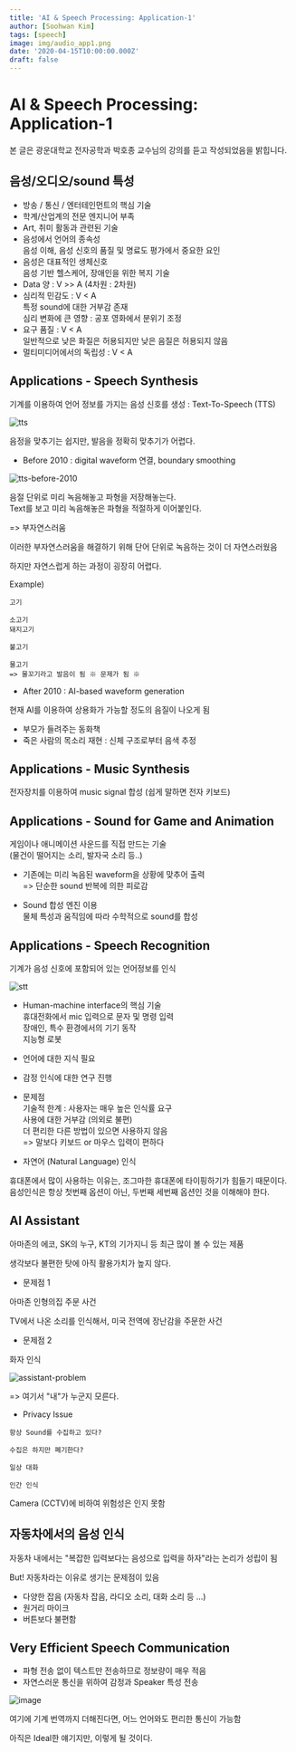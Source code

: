 ```yaml
---
title: 'AI & Speech Processing: Application-1'
author: [Soohwan Kim]
tags: [speech]
image: img/audio_app1.png
date: '2020-04-15T10:00:00.000Z'
draft: false
---
```


# AI & Speech Processing: Application-1
  
본 글은 광운대학교 전자공학과 박호종 교수님의 강의를 듣고 작성되었음을 밝힙니다.  

## 음성/오디오/sound 특성

* 방송 / 통신 / 엔터테인먼트의 핵심 기술
* 학계/산업계의 전문 엔지니어 부족
* Art, 취미 활동과 관련된 기술
* 음성에서 언어의 종속성  
음성 이해, 음성 신호의 품질 및 명료도 평가에서 중요한 요인   
* 음성은 대표적인 생체신호  
음성 기반 헬스케어, 장애인을 위한 복지 기술  
* Data 양 : V >> A (4차원 : 2차원)
* 심리적 민감도 : V < A  
특정 sound에 대한 거부감 존재   
심리 변화에 큰 영향 : 공포 영화에서 분위기 조정  
* 요구 품질 : V < A  
일반적으로 낮은 화질은 허용되지만 낮은 음질은 허용되지 않음   
* 멀티미디어에서의 독립성 : V < A  
  
## Applications - Speech Synthesis
  
기계를 이용하여 언어 정보를 가지는 음성 신호를 생성 : Text-To-Speech (TTS)
  
![tts](https://user-images.githubusercontent.com/42150335/78545239-6f5aa500-7836-11ea-8851-b87875dd586f.png)
  
음정을 맞추기는 쉽지만, 발음을 정확히 맞추기가 어렵다.  
  
- Before 2010 : digital waveform 연결, boundary smoothing  
  
![tts-before-2010](https://user-images.githubusercontent.com/42150335/78545482-cfe9e200-7836-11ea-93e1-dc07293a672c.png)
  
음절 단위로 미리 녹음해놓고 파형을 저장해놓는다.  
Text를 보고 미리 녹음해놓은 파형을 적절하게 이어붙인다.  
  
=> 부자연스러움
  
이러한 부자연스러움을 해결하기 위해 단어 단위로 녹음하는 것이 더 자연스러웠음
  
하지만 자연스럽게 하는 과정이 굉장히 어렵다.  
  
Example)  
```
고기

소고기
돼지고기

불고기

물고기
=> 물꼬기라고 발음이 됨 ※ 문제가 됨 ※
```

- After 2010 : AI-based waveform generation  
  
현재 AI를 이용하여 상용화가 가능할 정도의 음질이 나오게 됨
  
* 부모가 들려주는 동화책  
* 죽은 사람의 목소리 재현 : 신체 구조로부터 음색 추정  
  
## Applications - Music Synthesis
  
전자장치를 이용하여 music signal 합성
(쉽게 말하면 전자 키보드)  
  
## Applications - Sound for Game and Animation
  
게임이나 애니메이션 사운드를 직접 만드는 기술  
(물건이 떨어지는 소리, 발자국 소리 등..)  

* 기존에는 미리 녹음된 waveform을 상황에 맞추어 출력  
=> 단순한 sound 반복에 의한 피로감  
  
* Sound 합성 엔진 이용  
물체 특성과 움직임에 따라 수학적으로 sound를 합성  
  
## Applications - Speech Recognition  
  
기계가 음성 신호에 포함되어 있는 언어정보를 인식  
  
![stt](https://user-images.githubusercontent.com/42150335/78549178-ebf08200-783c-11ea-9dfa-3922f0d77404.png)
  
* Human-machine interface의 핵심 기술  
휴대전화에서 mic 입력으로 문자 및 명령 입력  
장애인, 특수 환경에서의 기기 동작  
지능형 로봇  
* 언어에 대한 지식 필요  
* 감정 인식에 대한 연구 진행  
* 문제점  
기술적 한계 : 사용자는 매우 높은 인식률 요구  
사용에 대한 거부감 (의외로 불편)  
더 편리한 다른 방법이 있으면 사용하지 않음  
=> 말보다 키보드 or 마우스 입력이 편하다


* 자연어 (Natural Language) 인식  
  
휴대폰에서 많이 사용하는 이유는, 조그마한 휴대폰에 타이핑하기가 힘들기 때문이다.  
음성인식은 항상 첫번째 옵션이 아닌, 두번째 세번째 옵션인 것을 이해해야 한다.  
  
## AI Assistant  
  
아마존의 에코, SK의 누구, KT의 기가지니 등 최근 많이 볼 수 있는 제품  
  
생각보다 불편한 탓에 아직 활용가치가 높지 않다.  
  
* 문제점 1  
  
아마존 인형의집 주문 사건  
  
TV에서 나온 소리를 인식해서, 미국 전역에 장난감을 주문한 사건  
  
* 문제점 2
  
화자 인식
  
 ![assistant-problem](https://user-images.githubusercontent.com/42150335/78549804-e8112f80-783d-11ea-83fd-3f6bb63870c4.png)  
   
=> 여기서 "내"가 누군지 모른다.
  
* Privacy Issue  
```  
항상 Sound를 수집하고 있다?  
  
수집은 하지만 폐기한다?  
  
일상 대화  
  
인간 인식
```
  
Camera (CCTV)에 비하여 위험성은 인지 못함  
  
## 자동차에서의 음성 인식  
  
자동차 내에서는 "복잡한 입력보다는 음성으로 입력을 하자"라는 논리가 성립이 됨  
  
But! 자동차라는 이유로 생기는 문제점이 있음  
  
* 다양한 잡음 (자동차 잡음, 라디오 소리, 대화 소리 등 ...)  
* 원거리 마이크  
* 버튼보다 불편함  
  
## Very Efficient Speech Communication
  
* 파형 전송 없이 텍스트만 전송하므로 정보량이 매우 적음  
* 자연스러운 통신을 위하여 감정과 Speaker 특성 전송  
  
![image](https://user-images.githubusercontent.com/42150335/78550813-b8fbbd80-783f-11ea-9ad4-c97440914b0c.png)  
  
여기에 기계 번역까지 더해진다면, 어느 언어와도 편리한 통신이 가능함  
  
아직은 Ideal한 얘기지만, 이렇게 될 것이다.  
